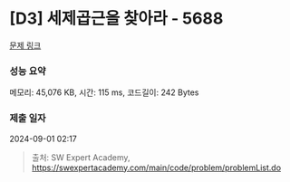 # [D3] 세제곱근을 찾아라 - 5688 

[문제 링크](https://swexpertacademy.com/main/code/problem/problemDetail.do?contestProbId=AWXVyCaKugQDFAUo) 

### 성능 요약

메모리: 45,076 KB, 시간: 115 ms, 코드길이: 242 Bytes

### 제출 일자

2024-09-01 02:17



> 출처: SW Expert Academy, https://swexpertacademy.com/main/code/problem/problemList.do